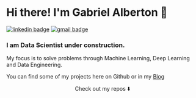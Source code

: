 # Hi there! I'm Gabriel Alberton 👋

[![linkedin badge](https://img.shields.io/badge/Gabriel_alberton-30302f?style=flat&logo=linkedin)](https://www.linkedin.com/in/gabriel--)
[![gmail badge](https://img.shields.io/badge/Gabriel_alberton-30302f?style=flat&logo=Gmail&logoColor=Red&link=mailto:gabrielalberton@hotmail.com)](mailto:gabrielalberton@hotmail.com)

### I am Data Scientist under construction.

My focus is to solve problems through Machine Learning, Deep Learning and Data Engineering.

You can find some of my projects here on Github or in my [Blog](https://gabrielalberton.github.io/)
<!---
![Gabriel github stats](https://github-readme-stats.vercel.app/api?username=gabrielalberton)
-->
<p align="center">
Check out my repos ⬇️  
</p>
